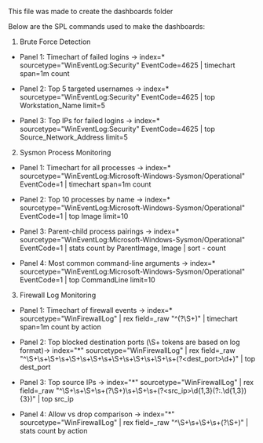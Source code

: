 This file was made to create the dashboards folder

Below are the SPL commands used to make the dashboards:

1. Brute Force Detection
- Panel 1: Timechart of failed logins ->
index=* sourcetype="WinEventLog:Security" EventCode=4625
| timechart span=1m count

- Panel 2: Top 5 targeted usernames ->
index=* sourcetype="WinEventLog:Security" EventCode=4625
| top Workstation_Name limit=5

- Panel 3: Top IPs for failed logins ->
index=* sourcetype="WinEventLog:Security" EventCode=4625
| top Source_Network_Address limit=5

2. Sysmon Process Monitoring
- Panel 1: Timechart for all processes ->
index=* sourcetype="WinEventLog:Microsoft-Windows-Sysmon/Operational" EventCode=1 | timechart span=1m count

- Panel 2: Top 10 processes by name ->
index=* sourcetype="WinEventLog:Microsoft-Windows-Sysmon/Operational" EventCode=1 | top Image limit=10

- Panel 3: Parent-child process pairings ->
index=* sourcetype="WinEventLog:Microsoft-Windows-Sysmon/Operational" EventCode=1 | stats count by ParentImage, Image | sort - count

- Panel 4: Most common command-line arguments ->
index=* sourcetype="WinEventLog:Microsoft-Windows-Sysmon/Operational" EventCode=1 | top CommandLine limit=10

3. Firewall Log Monitoring
- Panel 1: Timechart of firewall events ->
index=* sourcetype="WinFirewallLog" | rex field=_raw "^(?<action>\S+)" | timechart span=1m count by action

- Panel 2: Top blocked destination ports (\S+ tokens are based on log format)->
index="*" sourcetype="WinFirewallLog"
| rex field=_raw "^\S+\s+\S+\s+\S+\s+\S+\s+\S+\s+\S+\s+\S+\s+(?<dest_port>\d+)" | top dest_port

- Panel 3: Top source IPs ->
index="*" sourcetype="WinFirewallLog"
| rex field=_raw "^\S+\s+\S+\s+(?<action>\S+)\s+\S+\s+(?<src_ip>\d{1,3}(?:\.\d{1,3}){3})" | top src_ip

- Panel 4: Allow vs drop comparison ->
index="*" sourcetype="WinFirewallLog" | rex field=_raw "^\S+\s+\S+\s+(?<action>\S+)" | stats count by action
